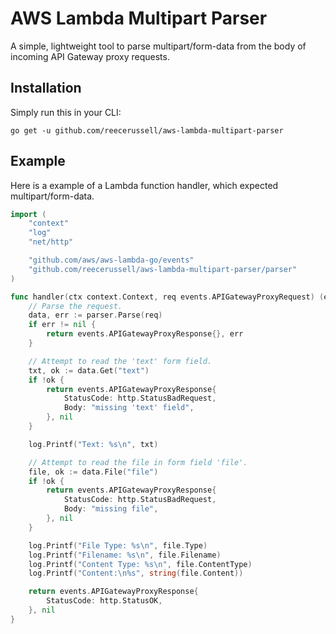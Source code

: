 # AWS Lambda Multipart Parser

A simple, lightweight tool to parse multipart/form-data from the body of incoming API Gateway proxy requests.

## Installation

Simply run this in your CLI:

    go get -u github.com/reecerussell/aws-lambda-multipart-parser

## Example

Here is a example of a Lambda function handler, which expected multipart/form-data.

```go
import (
	"context"
	"log"
	"net/http"

	"github.com/aws/aws-lambda-go/events"
	"github.com/reecerussell/aws-lambda-multipart-parser/parser"
)

func handler(ctx context.Context, req events.APIGatewayProxyRequest) (events.APIGatewayProxyResponse, error) {
	// Parse the request.
	data, err := parser.Parse(req)
	if err != nil {
		return events.APIGatewayProxyResponse{}, err
	}

	// Attempt to read the 'text' form field.
	txt, ok := data.Get("text")
	if !ok {
		return events.APIGatewayProxyResponse{
			StatusCode: http.StatusBadRequest,
			Body: "missing 'text' field",
		}, nil
	}

	log.Printf("Text: %s\n", txt)

	// Attempt to read the file in form field 'file'.
	file, ok := data.File("file")
	if !ok {
		return events.APIGatewayProxyResponse{
			StatusCode: http.StatusBadRequest,
			Body: "missing file",
		}, nil
	}

	log.Printf("File Type: %s\n", file.Type)
	log.Printf("Filename: %s\n", file.Filename)
	log.Printf("Content Type: %s\n", file.ContentType)
	log.Printf("Content:\n%s", string(file.Content))

	return events.APIGatewayProxyResponse{
		StatusCode: http.StatusOK,
	}, nil
}
```
